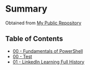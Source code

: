 # Summary

Obtained from [My Public Repository](https://github.com/SatanLovesPrinters/ZeroToHero)

## Table of Contents
- [00 - Fundamentals of PowerShell](./00%20-%20Fundamentals%20of%20PowerShell.md)
- [00 - Test](./00%20-%20Test.md)
- [01 - LinkedIn Learning Full History](./01%20-%20LinkedIn%20Learning%20Full%20History.md)